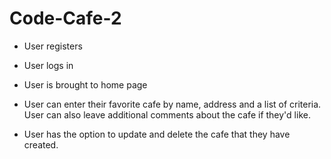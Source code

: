 # Code-Cafe-2

- User registers 

- User logs in 

- User is brought to home page 

- User can enter their favorite cafe by name, address and a list of criteria. User can also leave additional comments about the cafe if they'd like. 

- User has the option to update and delete the cafe that they have created. 
